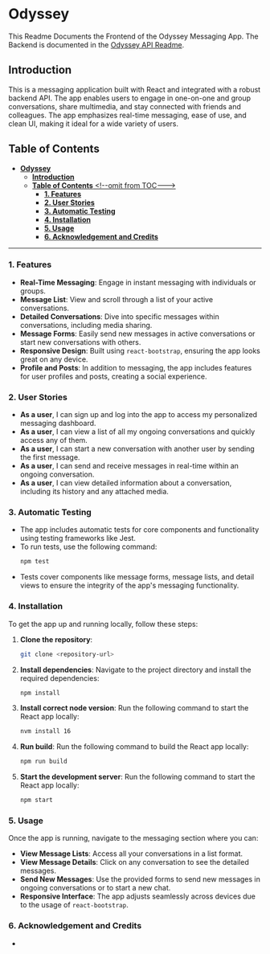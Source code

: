 
# **Odyssey**

This Readme Documents the Frontend of the Odyssey Messaging App. The Backend is documented in the [Odyssey API Readme]($$$$$$$$$$$).

## **Introduction**
This is a messaging application built with React and integrated with a robust backend API. The app enables users to engage in one-on-one and group conversations, share multimedia, and stay connected with friends and colleagues. The app emphasizes real-time messaging, ease of use, and clean UI, making it ideal for a wide variety of users.

## **Table of Contents** <!--omit from TOC--->
- [**Odyssey**](#odyssey)
  - [**Introduction**](#introduction)
  - [**Table of Contents** \<!--omit from TOC---\>](#table-of-contents---omit-from-toc---)
    - [**1. Features**](#1-features)
    - [**2. User Stories**](#2-user-stories)
    - [**3. Automatic Testing**](#3-automatic-testing)
    - [**4. Installation**](#4-installation)
    - [**5. Usage**](#5-usage)
    - [**6. Acknowledgement and Credits**](#6-acknowledgement-and-credits)

---

### **1. Features**
- **Real-Time Messaging**: Engage in instant messaging with individuals or groups.
- **Message List**: View and scroll through a list of your active conversations.
- **Detailed Conversations**: Dive into specific messages within conversations, including media sharing.
- **Message Forms**: Easily send new messages in active conversations or start new conversations with others.
- **Responsive Design**: Built using `react-bootstrap`, ensuring the app looks great on any device.
- **Profile and Posts**: In addition to messaging, the app includes features for user profiles and posts, creating a social experience.

### **2. User Stories**
- **As a user**, I can sign up and log into the app to access my personalized messaging dashboard.
- **As a user**, I can view a list of all my ongoing conversations and quickly access any of them.
- **As a user**, I can start a new conversation with another user by sending the first message.
- **As a user**, I can send and receive messages in real-time within an ongoing conversation.
- **As a user**, I can view detailed information about a conversation, including its history and any attached media.

### **3. Automatic Testing**
- The app includes automatic tests for core components and functionality using testing frameworks like Jest. 
- To run tests, use the following command:
  ```bash
  npm test
  ```
- Tests cover components like message forms, message lists, and detail views to ensure the integrity of the app's messaging functionality.

### **4. Installation**
To get the app up and running locally, follow these steps:

1. **Clone the repository**:
   ```bash
   git clone <repository-url>
   ```
2. **Install dependencies**:
   Navigate to the project directory and install the required dependencies:
   ```bash
   npm install
   ```
3. **Install correct node version**:
   Run the following command to start the React app locally:
   ```bash
   nvm install 16
   ```
4. **Run build**:
   Run the following command to build the React app locally:
   ```bash
   npm run build
   ```
5. **Start the development server**:
   Run the following command to start the React app locally:
   ```bash
   npm start
   ```

### **5. Usage**
Once the app is running, navigate to the messaging section where you can:
- **View Message Lists**: Access all your conversations in a list format.
- **View Message Details**: Click on any conversation to see the detailed messages.
- **Send New Messages**: Use the provided forms to send new messages in ongoing conversations or to start a new chat.
- **Responsive Interface**: The app adjusts seamlessly across devices due to the usage of `react-bootstrap`.

### **6. Acknowledgement and Credits**
- 
